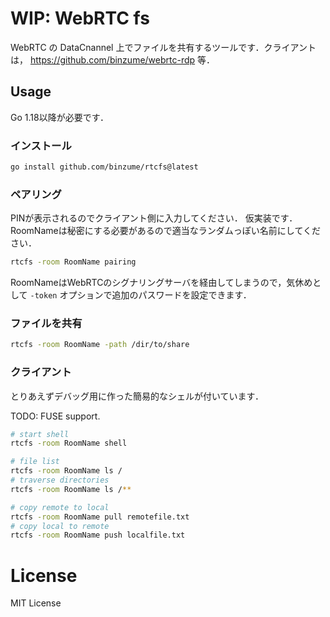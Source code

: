 
# WIP: WebRTC fs

WebRTC の DataCnannel 上でファイルを共有するツールです．クライアントは， https://github.com/binzume/webrtc-rdp 等．

## Usage

Go 1.18以降が必要です．

### インストール

```bash
go install github.com/binzume/rtcfs@latest
```

### ペアリング

PINが表示されるのでクライアント側に入力してください．
仮実装です．RoomNameは秘密にする必要があるので適当なランダムっぽい名前にしてください．

```bash
rtcfs -room RoomName pairing
```

RoomNameはWebRTCのシグナリングサーバを経由してしまうので，気休めとして `-token` オプションで追加のパスワードを設定できます．

### ファイルを共有

```bash
rtcfs -room RoomName -path /dir/to/share
```

### クライアント

とりあえずデバッグ用に作った簡易的なシェルが付いています．

TODO: FUSE support.


```bash
# start shell
rtcfs -room RoomName shell

# file list
rtcfs -room RoomName ls /
# traverse directories
rtcfs -room RoomName ls /**

# copy remote to local
rtcfs -room RoomName pull remotefile.txt
# copy local to remote
rtcfs -room RoomName push localfile.txt
```

# License

MIT License
